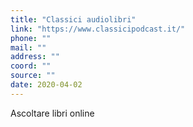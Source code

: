 ```yaml
---
title: "Classici audiolibri"
link: "https://www.classicipodcast.it/"
phone: ""
mail: ""
address: ""
coord: ""
source: ""
date: 2020-04-02
---
```


Ascoltare libri online
